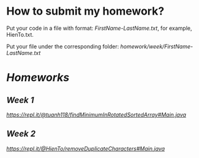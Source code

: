 # How to submit my homework?

Put your code in a file with format: *FirstName-LastName.txt*, for example, HienTo.txt.

Put your file under the corresponding folder: *homework/week<i>/FirstName-LastName.txt*

# Homeworks

## Week 1
https://repl.it/@tuanh118/findMinimumInRotatedSortedArray#Main.java

## Week 2
https://repl.it/@HienTo/removeDuplicateCharacters#Main.java
